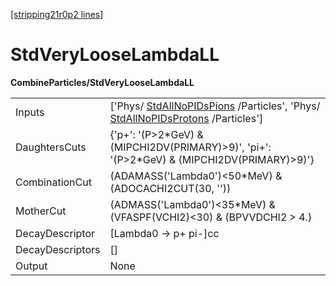 [[stripping21r0p2 lines]](./stripping21r0p2-commonparticles)

# StdVeryLooseLambdaLL

**CombineParticles/StdVeryLooseLambdaLL**

|                  |                                                                                                                                                                  |
|------------------|------------------------------------------------------------------------------------------------------------------------------------------------------------------|
| Inputs           | ['Phys/ [StdAllNoPIDsPions](./stripping21r0p2-stdallnopidspions) /Particles', 'Phys/ [StdAllNoPIDsProtons](./stripping21r0p2-stdallnopidsprotons) /Particles'] |
| DaughtersCuts    | {'p+': '(P\>2\*GeV) & (MIPCHI2DV(PRIMARY)\>9)', 'pi+': '(P\>2\*GeV) & (MIPCHI2DV(PRIMARY)\>9)'}                                                                  |
| CombinationCut   | (ADAMASS('Lambda0')\<50\*MeV) & (ADOCACHI2CUT(30, ''))                                                                                                           |
| MotherCut        | (ADMASS('Lambda0')\<35\*MeV) & (VFASPF(VCHI2)\<30) & (BPVVDCHI2 \> 4.)                                                                                           |
| DecayDescriptor  | [Lambda0 -\> p+ pi-]cc                                                                                                                                         |
| DecayDescriptors | []                                                                                                                                                             |
| Output           | None                                                                                                                                                             |
